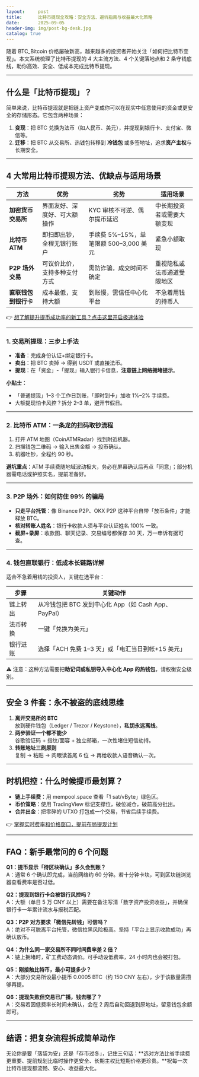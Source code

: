 ```yaml
---
layout:     post
title:      比特币提现全攻略：安全方法、避坑指南与收益最大化策略
date:       2025-09-05
header-img: img/post-bg-desk.jpg
catalog: true
---
```


随着 BTC_Bitcoin 价格屡破新高，越来越多的投资者开始关注「如何把比特币变现」。本文系统梳理了比特币提现的 4 大主流方法、4 个关键落地点和 2 条守钱底线，助你高效、安全、低成本完成比特币提现。

---

## 什么是「比特币提现」？

简单来说，比特币提现就是把链上资产变成你可以在现实中任意使用的资金或更安全的存储形态。它包含两种场景：

1. **变现**：把 BTC 兑换为法币（如人民币、美元），并提现到银行卡、支付宝、微信等。
2. **迁移**：把 BTC 从交易所、热钱包转移到 **冷钱包** 或多签地址，追求**资产主权**与长期安全。

---

## 4 大常用比特币提现方法、优缺点与适用场景

| 方法 | 优势 | 劣势 | 适用场景 |
|---|---|---|---|
| **加密货币交易所** | 界面友好、深度好、可大额操作 | KYC 审核不可逆、偶尔提币延迟 | 中长期投资者或需要大额变现 |
| **比特币 ATM** | 即扫即出钞，全程无银行账户 | 手续费 5%–15%，单笔限额 500–3,000 美元 | 紧急小额取现 |
| **P2P 场外交易** | 可议价比价，支持多种支付方式 | 需防诈骗，成交时间不确定 | 重视隐私或法币通道受限地区 |
| **直联钱包到银行卡** | 成本最低，支持大额 | 到账慢，需信任中心化平台 | 不急着用钱的持币人 |

👉 [想了解提升提币成功率的新工具？点击这里开启极速体验](https://okxdog.com/)

---

### 1. 交易所提现：三步上手法

- **准备**：完成身份认证+绑定银行卡。
- **卖出**：把 BTC 卖掉 → 得到 USDT 或直接法币。
- **提现**：在「资金」-「提现」输入银行卡信息，**注意链上网络拥堵提示**。

**小贴士：**
- 「普通提现」1–3 个工作日到账，「即时到卡」加收 1%–2% 手续费。
- 大额提现怕卡风控？拆分 2–3 单，避开节假日。

---

### 2. 比特币 ATM：一条龙的扫码取钞流程

1. 打开 ATM 地图（CoinATMRadar）找到附近机器。
2. 扫描钱包二维码 → 输入出售金额 → 投币确认。
3. 机器吐钞，全程约 90 秒。

**避坑重点**：ATM 手续费随地域波动极大，务必在屏幕确认后再点「同意」；部分机器需电话或护照实名，提前准备好。

---

### 3. P2P 场外：如何防住 99% 的骗局

- **只走平台托管**：像 Binance P2P、OKX P2P 这种平台自带「放币条件」才能释放 BTC。
- **核对转账人姓名**：银行卡收款人须与平台认证姓名 100% 一致。
- **截屏+录屏**：收款图、聊天记录、交易编号都保存 30 天，万一申诉有据可查。

---

### 4. 钱包直联银行：低成本长链路详解

适合不急着用钱的投资人，关键在选平台：

| 步骤 | 关键动作 |
|---|---|
| 链上转出 | 从冷钱包把 BTC 发到中心化 App（如 Cash App、PayPal） |
| 法币转换 | 一键「兑换为美元」 |
| 银行进账 | 选择「ACH 免费 1–3 天」或「电汇当日到帐+15 美元」 |

⚠️ 注意：这种方法需要把**助记词或私钥导入中心化 App 的热钱包**，请权衡安全级别。

---

## 安全 3 件套：永不被盗的底线思维

1. **离开交易所的 BTC**  
   放到硬件钱包（Ledger / Trezor / Keystone），**私钥永远离线**。
2. **两步验证一个都不能少**  
   谷歌验证码 + 指纹/面容 + 独立邮箱，一次性堵住短信劫持。
3. **转账地址三刷原则**  
   复制 → 粘贴 → 肉眼读首尾 6 位 → 再给收款人语音确认一次。

---

## 时机把控：什么时候提币最划算？

- **链上手续费**：用 mempool.space 查看「1 sat/vByte」绿色区。
- **币价策略**：使用 TradingView 标记支撑位，破位减仓，破前高分批出。
- **合并出金**：把零碎的 UTXO 打包成一个交易，节省后续手续费。

👉 [掌握实时费率和价格窗口，提前布局提现计划](https://okxdog.com/)

---

## FAQ：新手最常问的 6 个问题

**Q1：提币显示「待区块确认」多久会到账？**  
A：通常 6 个确认即完成，当前网络约 60 分钟。若十分钟卡块，可到区块链浏览器查看费率是否过低。

**Q2：提现到银行卡会被银行风控吗？**  
A：大额（单日 5 万 CNY 以上）需要在备注写清「数字资产投资收益」，并确保银行卡一年累计流水与报税匹配。

**Q3：P2P 对方要求「微信先转钱」可信吗？**  
A：绝对不可脱离平台托管，微信拉黑风险极高。坚持「平台上显示收款成功」再确认放币。

**Q4：为什么同一家交易所不同时间费率差 2 倍？**  
A：链上拥堵时，矿工费动态调价。可手动设低费率，24 小时内也会被打包。

**Q5：刚接触比特币，最小可提多少？**  
A：大部分交易所设最小提币 0.0005 BTC（约 150 CNY 左右），少于该数量需攒够再提。

**Q6：提现失败但交易已广播，钱去哪了？**  
A：交易若因低费率长时间未确认，会在 2 周后自动回退到原地址，留意钱包余额即可。

---

## 结语：把复杂流程拆成简单动作

无论你是要「落袋为安」还是「存币过冬」，记住三句话：**选对方法比省手续费更重要、提前规划比临时操作更安全、长期主权比短期价格更珍贵。**祝每一次比特币提现都流畅、安心、收益最大化。
